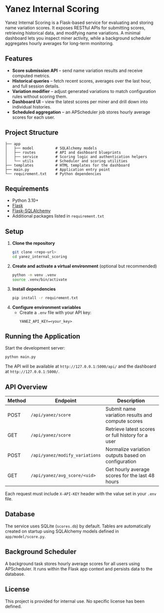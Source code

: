 # Yanez Internal Scoring

Yanez Internal Scoring is a Flask-based service for evaluating and storing name variation scores. It exposes RESTful APIs for submitting scores, retrieving historical data, and modifying name variations. A minimal dashboard lets you inspect miner activity, while a background scheduler aggregates hourly averages for long-term monitoring.

## Features

- **Score submission API** – send name variation results and receive computed metrics.
- **Historical queries** – fetch recent scores, averages over the last hour, and full session details.
- **Variation modifier** – adjust generated variations to match configuration rules without scoring them.
- **Dashboard UI** – view the latest scores per miner and drill down into individual histories.
- **Scheduled aggregation** – an APScheduler job stores hourly average scores for each user.

## Project Structure

```
├── app
│   ├── model          # SQLAlchemy models
│   ├── routes         # API and dashboard blueprints
│   ├── service        # Scoring logic and authentication helpers
│   └── utils          # Scheduler and scoring utilities
├── templates          # HTML templates for the dashboard
├── main.py            # Application entry point
└── requirement.txt    # Python dependencies
```

## Requirements

- Python 3.10+
- [Flask](https://flask.palletsprojects.com/)
- [Flask-SQLAlchemy](https://flask-sqlalchemy.palletsprojects.com/)
- Additional packages listed in `requirement.txt`

## Setup

1. **Clone the repository**
   ```bash
   git clone <repo-url>
   cd yanez_internal_scoring
   ```
2. **Create and activate a virtual environment** (optional but recommended)
   ```bash
   python -m venv .venv
   source .venv/bin/activate
   ```
3. **Install dependencies**
   ```bash
   pip install -r requirement.txt
   ```
4. **Configure environment variables**
   - Create a `.env` file with your API key:
     ```
     YANEZ_API_KEY=<your_key>
     ```

## Running the Application

Start the development server:
```bash
python main.py
```
The API will be available at `http://127.0.0.1:5000/api/` and the dashboard at `http://127.0.0.1:5000/`.

## API Overview

| Method | Endpoint                        | Description |
|--------|---------------------------------|-------------|
| POST   | `/api/yanez/score`              | Submit name variation results and compute scores |
| GET    | `/api/yanez/score`              | Retrieve latest scores or full history for a user |
| POST   | `/api/yanez/modify_variations`  | Normalize variation outputs based on configuration |
| GET    | `/api/yanez/avg_score/<uid>`    | Get hourly average scores for the last 48 hours |

Each request must include `X-API-KEY` header with the value set in your `.env` file.

## Database

The service uses SQLite (`scores.db`) by default. Tables are automatically created on startup using SQLAlchemy models defined in `app/model/score.py`.

## Background Scheduler

A background task stores hourly average scores for all users using APScheduler. It runs within the Flask app context and persists data to the database.

## License

This project is provided for internal use. No specific license has been defined.


